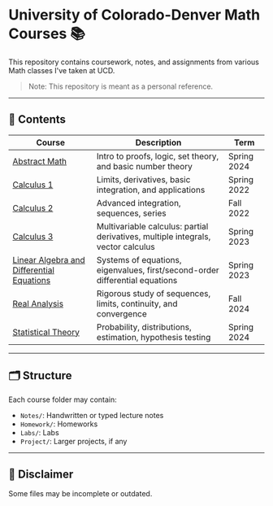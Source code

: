 # University of Colorado-Denver Math Courses 📚

This repository contains coursework, notes, and assignments from various Math classes I've taken at UCD.

> Note: This repository is meant as a personal reference. 

---

## 📘 Contents

| Course | Description | Term |
|--------|-------------|------|
| [Abstract Math](./Abstract-Math) | Intro to proofs, logic, set theory, and basic number theory | Spring 2024 |
| [Calculus 1](./Calculus-1) | Limits, derivatives, basic integration, and applications | Spring 2022 |
| [Calculus 2](./Calculus-2) | Advanced integration, sequences, series | Fall 2022 |
| [Calculus 3](./Calculus-3) | Multivariable calculus: partial derivatives, multiple integrals, vector calculus | Spring 2023 |
| [Linear Algebra and Differential Equations](./LinAlg-DiffEq) | Systems of equations, eigenvalues, first/second-order differential equations | Spring 2023 |
| [Real Analysis](./Real-Analysis) | Rigorous study of sequences, limits, continuity, and convergence | Fall 2024 |
| [Statistical Theory](./Statistical-Theory) | Probability, distributions, estimation, hypothesis testing | Spring 2024 |

---

## 🗂 Structure

Each course folder may contain:
- `Notes/`: Handwritten or typed lecture notes
- `Homework/`: Homeworks
- `Labs/`: Labs
- `Project/`: Larger projects, if any

---

## 📌 Disclaimer

Some files may be incomplete or outdated.
